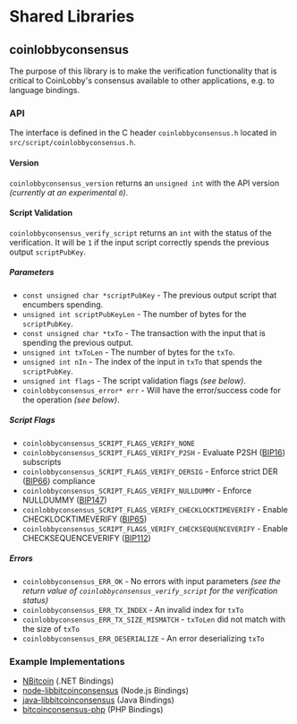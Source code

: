 Shared Libraries
================

## coinlobbyconsensus

The purpose of this library is to make the verification functionality that is critical to CoinLobby's consensus available to other applications, e.g. to language bindings.

### API

The interface is defined in the C header `coinlobbyconsensus.h` located in  `src/script/coinlobbyconsensus.h`.

#### Version

`coinlobbyconsensus_version` returns an `unsigned int` with the API version *(currently at an experimental `0`)*.

#### Script Validation

`coinlobbyconsensus_verify_script` returns an `int` with the status of the verification. It will be `1` if the input script correctly spends the previous output `scriptPubKey`.

##### Parameters
- `const unsigned char *scriptPubKey` - The previous output script that encumbers spending.
- `unsigned int scriptPubKeyLen` - The number of bytes for the `scriptPubKey`.
- `const unsigned char *txTo` - The transaction with the input that is spending the previous output.
- `unsigned int txToLen` - The number of bytes for the `txTo`.
- `unsigned int nIn` - The index of the input in `txTo` that spends the `scriptPubKey`.
- `unsigned int flags` - The script validation flags *(see below)*.
- `coinlobbyconsensus_error* err` - Will have the error/success code for the operation *(see below)*.

##### Script Flags
- `coinlobbyconsensus_SCRIPT_FLAGS_VERIFY_NONE`
- `coinlobbyconsensus_SCRIPT_FLAGS_VERIFY_P2SH` - Evaluate P2SH ([BIP16](https://github.com/bitcoin/bips/blob/master/bip-0016.mediawiki)) subscripts
- `coinlobbyconsensus_SCRIPT_FLAGS_VERIFY_DERSIG` - Enforce strict DER ([BIP66](https://github.com/bitcoin/bips/blob/master/bip-0066.mediawiki)) compliance
- `coinlobbyconsensus_SCRIPT_FLAGS_VERIFY_NULLDUMMY` - Enforce NULLDUMMY ([BIP147](https://github.com/bitcoin/bips/blob/master/bip-0147.mediawiki))
- `coinlobbyconsensus_SCRIPT_FLAGS_VERIFY_CHECKLOCKTIMEVERIFY` - Enable CHECKLOCKTIMEVERIFY ([BIP65](https://github.com/bitcoin/bips/blob/master/bip-0065.mediawiki))
- `coinlobbyconsensus_SCRIPT_FLAGS_VERIFY_CHECKSEQUENCEVERIFY` - Enable CHECKSEQUENCEVERIFY ([BIP112](https://github.com/bitcoin/bips/blob/master/bip-0112.mediawiki))

##### Errors
- `coinlobbyconsensus_ERR_OK` - No errors with input parameters *(see the return value of `coinlobbyconsensus_verify_script` for the verification status)*
- `coinlobbyconsensus_ERR_TX_INDEX` - An invalid index for `txTo`
- `coinlobbyconsensus_ERR_TX_SIZE_MISMATCH` - `txToLen` did not match with the size of `txTo`
- `coinlobbyconsensus_ERR_DESERIALIZE` - An error deserializing `txTo`

### Example Implementations
- [NBitcoin](https://github.com/NicolasDorier/NBitcoin/blob/master/NBitcoin/Script.cs#L814) (.NET Bindings)
- [node-libbitcoinconsensus](https://github.com/bitpay/node-libbitcoinconsensus) (Node.js Bindings)
- [java-libbitcoinconsensus](https://github.com/dexX7/java-libbitcoinconsensus) (Java Bindings)
- [bitcoinconsensus-php](https://github.com/Bit-Wasp/bitcoinconsensus-php) (PHP Bindings)

